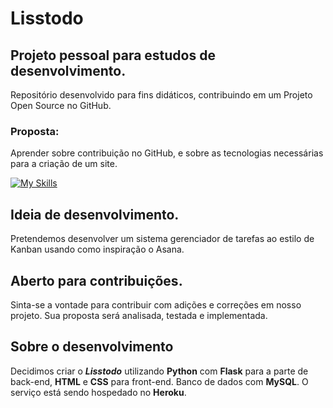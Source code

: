 # Lisstodo
## Projeto pessoal para estudos de desenvolvimento.

Repositório desenvolvido para fins didáticos, contribuindo em um Projeto Open Source no GitHub.

### Proposta:
Aprender sobre contribuição no GitHub, e sobre as tecnologias necessárias para a criação de um site.


[![My Skills](https://skillicons.dev/icons?i=py,html,css,heroku,vscode,mysql)](https://skillicons.dev)

## Ideia de desenvolvimento.

Pretendemos desenvolver um sistema gerenciador de tarefas ao estilo de Kanban usando como inspiração o Asana.

## Aberto para contribuições.

Sinta-se a vontade para contribuir com adições e correções em nosso projeto. Sua proposta será analisada, testada e implementada.

## Sobre o desenvolvimento
Decidimos criar o **_Lisstodo_** utilizando **Python** com **Flask** para a parte de back-end, **HTML** e **CSS** para front-end. Banco de dados com **MySQL**. O serviço está sendo hospedado no **Heroku**.